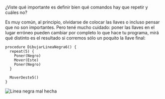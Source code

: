 ¿Viste qué importante es definir bien qué comandos hay que repetir y cuáles no?

Es muy común, al principio, olvidarse de colocar las llaves o incluso pensar que no son importantes. Pero tené mucho cuidado: poner las llaves en el lugar erróneo pueden cambiar por completo lo que hace tu programa, mirá qué distinto es el resultado si corremos sólo un poquito la llave final:

```puppet
procedure DibujarLineaNegra6() {
  repeat(5) {
    Poner(Negro)
    Mover(Este)
    Poner(Negro)
  }

  MoverOeste5()
}
```

![Linea negra mal hecha](https://raw.githubusercontent.com/sagrado-corazon-alcal/mumuki-fundamentos-gobstones-guia-3-repeticion-simple/master/6x2h00-linea-negra-6-mal.png)